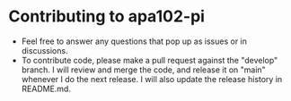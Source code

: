 # Contributing to apa102-pi

* Feel free to answer any questions that pop up as issues or in discussions.
* To contribute code, please make a pull request against the "develop" branch. I will review and merge the code, and release it on "main" whenever I do the next release. I will also update the release history in README.md.